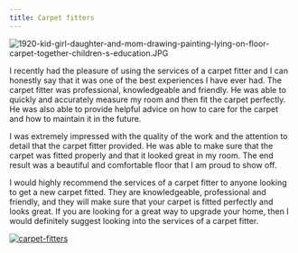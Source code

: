 ```yaml
---
title: Carpet fitters
---
```


![1920-kid-girl-daughter-and-mom-drawing-painting-lying-on-floor-carpet-together-children-s-education.JPG](/1920-kid-girl-daughter-and-mom-drawing-painting-lying-on-floor-carpet-together-children-s-education.jpg)

I recently had the pleasure of using the services of a carpet fitter and I can honestly say that it was one of the best experiences I have ever had. The carpet fitter was professional, knowledgeable and friendly. He was able to quickly and accurately measure my room and then fit the carpet perfectly. He was also able to provide helpful advice on how to care for the carpet and how to maintain it in the future.

I was extremely impressed with the quality of the work and the attention to detail that the carpet fitter provided. He was able to make sure that the carpet was fitted properly and that it looked great in my room. The end result was a beautiful and comfortable floor that I am proud to show off.

I would highly recommend the services of a carpet fitter to anyone looking to get a new carpet fitted. They are knowledgeable, professional and friendly, and they will make sure that your carpet is fitted perfectly and looks great. If you are looking for a great way to upgrade your home, then I would definitely suggest looking into the services of a carpet fitter.

[![carpet-fitters](<https://dabuttonfactory.com/button.png?t=CHECK+SERVICE&f=Noto+Sans-Bold&ts=26&tc=fff&hp=45&vp=20&c=11&bgt=unicolored&bgc=4bd42f>)](<https://londonexpertfinder.com/link>)